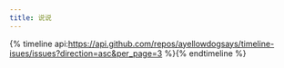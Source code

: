 ```yaml
---
title: 说说
---
```

{% timeline api:https://api.github.com/repos/ayellowdogsays/timeline-isues/issues?direction=asc&per_page=3 %}{% endtimeline %}

